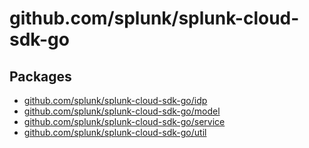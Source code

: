 

#  github.com/splunk/splunk-cloud-sdk-go

## Packages

* [github.com/splunk/splunk-cloud-sdk-go/idp](pkg/github_com_splunk_splunk_cloud_sdk_go_idp.md)
* [github.com/splunk/splunk-cloud-sdk-go/model](pkg/github_com_splunk_splunk_cloud_sdk_go_model.md)
* [github.com/splunk/splunk-cloud-sdk-go/service](pkg/github_com_splunk_splunk_cloud_sdk_go_service.md)
* [github.com/splunk/splunk-cloud-sdk-go/util](pkg/github_com_splunk_splunk_cloud_sdk_go_util.md)

